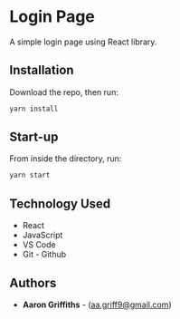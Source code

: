 # Login Page

A simple login page using React library.

## Installation

Download the repo, then run:

```bash
yarn install
```

## Start-up

From inside the directory, run:

```bash
yarn start
```

## Technology Used
* React
* JavaScript
* VS Code
* Git - Github

## Authors
* **Aaron Griffiths** - (aa.griff9@gmail.com)


